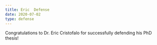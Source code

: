 ```yaml
---
title: Eric  Defense
date: 2020-07-02
type: defense
---
```


Congratulations to Dr. Eric Cristofalo for successfully defending his PhD thesis!
